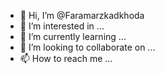 - 👋 Hi, I’m @Faramarzkadkhoda
- 👀 I’m interested in ...
- 🌱 I’m currently learning ...
- 💞️ I’m looking to collaborate on ...
- 📫 How to reach me ...

<!---
Faramarzkadkhoda/Faramarzkadkhoda is a ✨ special ✨ repository because its `README.md` (this file) appears on your GitHub profile.
You can click the Preview link to take a look at your changes.
--->
